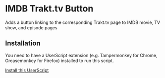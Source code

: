 # IMDB Trakt.tv Button
Adds a button linking to the corresponding Trakt.tv page to IMDB movie, TV show, and episode pages

## Installation
You need to have a UserScript extension (e.g. Tampermonkey for Chrome, Greasemonkey for Firefox) installed to run this script.

[Install this UserScript](https://github.com/LenAnderson/IMDB-Trakt.tv-Button/raw/master/imdb_trakttv_button.user.js)

